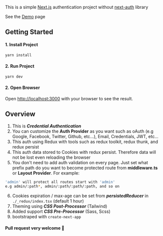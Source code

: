This is a simple [Next.js](https://nextjs.org/) authentication project without [next-auth](https://next-auth.js.org/) library

See the [Demo](https://simple-auth-next.vercel.app/) page

## Getting Started

#### 1. Install Project

```bash
yarn install
```

#### 2. Run Project

```bash
yarn dev
```

#### 2. Open Browser
Open [http://localhost:3000](http://localhost:3000) with your browser to see the result.


## Overview

1. This is ***Credential Authentication***
2. You can customize the **Auth Provider** as you want such as oAuth (e.g Google, Facebook, Twitter, Github, etc...), Email, Credentials, JWT, etc...
3. This auth using Redux with tools such as redux toolkit, redux thunk, and redux persist
4. This auth data stored to Cookies with redux persist. Therefore data will not be lost even reloading the browser
5. You don't need to add auth validation on every page. Just set what prefix path do you want to become protected route from **middleware.ts** or **Layout Provider**. For example:
```bash
'admin' will protect all routes start with 'admin'
e.g admin/:path*, admin/:path/:path/:path, and so on
```
6. Cookies expiration / max-age can be set from ***persistedReducer*** in `./_redux/index.tsx` (default 1 hour)
7. Theming using ***CSS Post-Processor*** (Tailwind)
8. Added support ***CSS Pre-Processor*** (Sass, Scss)
9. bootstraped with `create-next-app`


#### Pull request very welcome 🙂
